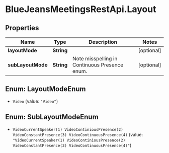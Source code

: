 # BlueJeansMeetingsRestApi.Layout

## Properties
Name | Type | Description | Notes
------------ | ------------- | ------------- | -------------
**layoutMode** | **String** |  | [optional] 
**subLayoutMode** | **String** | Note misspelling in Continuous Presence enum. | [optional] 


<a name="LayoutModeEnum"></a>
## Enum: LayoutModeEnum


* `Video` (value: `"Video"`)




<a name="SubLayoutModeEnum"></a>
## Enum: SubLayoutModeEnum


* `VideoCurrentSpeaker(1) VideoContiniousPresence(2) VideoConstantPresence(3) VideoContinuousPresence(4)` (value: `"VideoCurrentSpeaker(1) VideoContiniousPresence(2) VideoConstantPresence(3) VideoContinuousPresence(4)"`)




